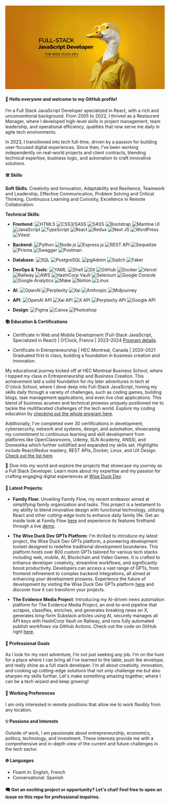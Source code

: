 ![Bannière](https://github.com/yannick-leguennec/yannick-leguennec/blob/main/wise_duck_dev_portfolio_version_2_main_picture_Facebook.webp)


#### 👋 Hello everyone and welcome to my GitHub profile!

I’m a Full Stack JavaScript Developer specialized in React, with a rich and unconventional background. From 2005 to 2022, I thrived as a Restaurant Manager, where I developed high-level skills in project management, team leadership, and operational efficiency, qualities that now serve me daily in agile tech environments.

In 2023, I transitioned into tech full-time, driven by a passion for building user-focused digital experiences. Since then, I’ve been working independently on real-world projects and client contracts, blending technical expertise, business logic, and automation to craft innovative solutions.



#### 🛠 Skills


 **Soft Skills**: Creativity and Innovation, Adaptability and Resilience, Teamwork and Leadership, Effective Communication, Problem Solving and Critical Thinking, Continuous Learning and Curiosity, Excellence in Remote Collaboration.
 
 
 **Technical Skills**:

- **Frontend**: ![HTML5](https://img.shields.io/badge/-HTML5-black?style=flat-square&logo=html5) ![CSS3/SASS](https://img.shields.io/badge/-CSS3-black?style=flat-square&logo=css) ![SASS](https://img.shields.io/badge/-SASS-black?style=flat-square&logo=sass&logoColor=white) ![Bootstrap](https://img.shields.io/badge/-Bootstrap-black?style=flat-square&logo=bootstrap&logoColor=white) ![Mantine UI](https://img.shields.io/badge/-MantineUI-black?style=flat-square&logo=mantineui&logoColor=white) ![JavaScript](https://img.shields.io/badge/-JavaScript-black?style=flat-square&logo=javascript) ![TypeScript](https://img.shields.io/badge/-TypeScript-black?style=flat-square&logo=typescript) ![React](https://img.shields.io/badge/-React-black?style=flat-square&logo=react) ![Redux](https://img.shields.io/badge/-Redux-black?style=flat-square&logo=redux) ![Next JS](https://img.shields.io/badge/-Next.js-black?style=flat-square&logo=next.js&logoColor=white) ![WordPress](https://img.shields.io/badge/WordPress-black?style=flat-square&logo=wordpress&logoColor=white) ![Vitest](https://img.shields.io/badge/-Vitest-black?style=flat-square&logo=vitest)
  
- **Backend**: ![Python](https://img.shields.io/badge/-Python-black?style=flat-square&logo=python&logoColor=blue) ![Node.js](https://img.shields.io/badge/-Node.js-black?style=flat-square&logo=node.js) ![Express.js](https://img.shields.io/badge/-Express.js-black?style=flat-square&logo=express) ![REST API](https://img.shields.io/badge/-REST_API-black?style=flat-square&logo=rest) ![Sequelize](https://img.shields.io/badge/-Sequelize-black?style=flat-square&logo=sequelize) ![Prisma](https://img.shields.io/badge/-Prisma-black?style=flat-square&logo=prisma) ![Swagger](https://img.shields.io/badge/-Swagger-black?style=flat-square&logo=swagger) ![Postman](https://img.shields.io/badge/-Postman-black?style=flat-square&logo=postman)
  
- **Database**: ![SQL](https://img.shields.io/badge/-SQL-black?style=flat-square&logo=mysql)  ![PostgreSQL](https://img.shields.io/badge/-PostgreSQL-black?style=flat-square&logo=postgresql) ![pgAdmin](https://img.shields.io/badge/-pgAdmin-black?style=flat-square&logo=pgadmin) ![Sqitch](https://img.shields.io/badge/-Sqitch-black?style=flat-square&logo=sqitch) ![Faker](https://img.shields.io/badge/-Faker-black?style=flat-square&logo=faker)
  
- **DevOps & Tools**: ![YAML](https://img.shields.io/badge/-YAML-black?style=flat-square&logo=yaml&logoColor=red) ![Shell](https://img.shields.io/badge/-Shell-black?style=flat-square&logo=gnubash&logoColor=bleu) ![Git](https://img.shields.io/badge/-Git-black?style=flat-square&logo=git) ![GitHub](https://img.shields.io/badge/-GitHub-black?style=flat-square&logo=github) ![Docker](https://img.shields.io/badge/-Docker-black?style=flat-square&logo=docker&logoColor=blue) ![Vercel](https://img.shields.io/badge/-Vercel-black?style=flat-square&logo=vercel) ![Railway](https://img.shields.io/badge/-Railway-black?style=flat-square&logo=railway) ![AWS](https://img.shields.io/badge/-AWS-black?style=flat-square&logo=aws) ![HashiCorp Vault](https://img.shields.io/badge/-HashiCorp-black?style=flat-square&logo=hashicorp) ![Selenium](https://img.shields.io/badge/-Selenium-black?style=flat-square&logo=selenium) ![Google Console](https://img.shields.io/badge/-Google_Console-black?style=flat-square&logo=googlecloud) ![Google Analytics](https://img.shields.io/badge/-Google_Analytics-black?style=flat-square&logo=google) ![Make](https://img.shields.io/badge/-Make-black?style=flat-square&logo=make) ![Notion](https://img.shields.io/badge/-Notion-black?style=flat-square&logo=notion) ![Linux](https://img.shields.io/badge/-Linux-black?style=flat-square&logo=linux)
  
- **AI**: ![OpenAI](https://img.shields.io/badge/-OpenAI-black?style=flat-square&logo=openai&logoColor=white) ![Perplexity](https://img.shields.io/badge/-Perplexity-black?style=flat-square&logo=perplexity&logoColor=bleu) ![Xai](https://img.shields.io/badge/-Xai-black?style=flat-square&logo=X&logoColor=white) ![Anthropic](https://img.shields.io/badge/-Anthropic-black?style=flat-square&logo=anthropic) ![Midjourney](https://img.shields.io/badge/-Midjourney-black?style=flat-square&logo=midjourney)
  
- **API**: ![OpenAI API](https://img.shields.io/badge/-OpenAI_API-black?style=flat-square&logo=openai) ![Xai API](https://img.shields.io/badge/-Xai_API-black?style=flat-square&logo=x) ![X API](https://img.shields.io/badge/-X_API-black?style=flat-square&logo=x) ![Perplexity API](https://img.shields.io/badge/-Perplexity_API-black?style=flat-square&logo=perplexity) ![Google API](https://img.shields.io/badge/-Google_API-black?style=flat-square&logo=googlecloud)
  
- **Design**: ![Figma](https://img.shields.io/badge/-Figma-black?style=flat-square&logo=figma) ![Canva](https://img.shields.io/badge/-Canva-black?style=flat-square&logo=canva) ![Photoshop](https://img.shields.io/badge/-Photoshop-black?style=flat-square&logo=adobe)



#### 📚 Education & Certifications

- Certificate in Web and Mobile Development (Full-Stack JavaScript, Specialized in React) | O’Clock, France | 2023–2024
[Program details](https://oclock.io/formations/developpeur-web-fullstack-javascript).

- Certificate in Entrepreneurship | HEC Montreal, Canada | 2020–2021
Graduated first in class, building a foundation in business creation and innovation.

My educational journey kicked off at HEC Montreal Business School, where I topped my class in Entrepreneurship and Business Creation. This achievement laid a solid foundation for my later adventures in tech at O'clock School, where I dove deep into Full-Stack JavaScript, honing my skills daily through a variety of challenges, such as coding games, building blogs, task management applications, and even live chat applications. This blend of business acumen and technical prowess uniquely positioned me to tackle the multifaceted challenges of the tech world. Explore my coding education by [checking out the whole program here](https://oclock.io/formations/developpeur-web-fullstack-javascript).

Additionally, I've completed over 30 certifications in development, cybersecurity, network and systems, design, and automation, showcasing my commitment to continuous learning and skill development from platforms like OpenClassrooms, Udemy, SLN Academy, ANSSI, and Domestika which further solidified and expanded my skills set. Highlights include React/Redux mastery, REST APIs, Docker, Linux, and UX Design. [Check out the list here](https://github.com/yannick-leguennec/yannick-leguennec/blob/main/list_certificates.md).



🌟 Dive into my world and explore the projects that showcase my journey as a Full Stack Developer. Learn more about my expertise and my passion for crafting engaging digital experiences at [Wise Duck Dev](https://wiseduckdev.com).



#### 🎯 Latest Projects:
 - **Family Flow**: Unveiling Family Flow, my recent endeavor aimed at simplifying family organization and tasks. This project is a testament to my ability to blend innovative design with functional technology, utilizing React and other cutting-edge tools to enhance daily family life. Get an inside look at Family Flow [here](https://github.com/family-flow-app/FamilyFlow-FrontEnd) and experience its features firsthand through a live [demo](https://familyflow.up.railway.app/).
   
 - **The Wise Duck Dev GPTs Platform**: I'm thrilled to introduce my latest project, the Wise Duck Dev GPTs platform, a pioneering development toolset designed to redefine traditional development boundaries. This platform hosts over 800 custom GPTs tailored for various tech stacks including web, mobile, AI, Blockchain and Video Games. It is crafted to enhance developer creativity, streamline workflows, and significantly boost productivity. Developers can access a vast range of GPTs, from frontend refinement to complex backend integrations, all aimed at enhancing your development prowess. Experience the future of development by visiting the Wise Duck Dev GPTs platform [here](https://wiseduckdevgpts.com) and discover how it can transform your projects.
   
 - **The Evidence Media Project**: Introducing my AI-driven news automation platform for The Evidence Media Project, an end-to-end pipeline that scrapes, classifies, enriches, and generates breaking news on X, generates long-form Substack articles using AI, securely manages all API keys with HashiCorp Vault on Railway, and runs fully automated publish workflows via GitHub Actions. Check out the code on GitHub right [here](https://github.com/yannick-leguennec/babylon_archives_bot).

#### 🚀 Professional Goals
As I look for my next adventure, I'm not just seeking any job. I'm on the hunt for a place where I can bring all I've learned to the table, push the envelope, and really shine as a full stack developer. I'm all about creativity, innovation, and cooking up cutting-edge solutions that not only challenge me but also sharpen my skills further. Let's make something amazing together, where I can be a tech wizard and keep growing!

#### 💼 Working Preferences
I am only interested in remote positions that allow me to work flexibly from any location.

#### 💡 Passions and Interests
Outside of work, I am passionate about entrepreneurship, economics, politics, technology, and investment. These interests provide me with a comprehensive and in-depth view of the current and future challenges in the tech sector.

#### 🌐 Languages
- Fluent in: English, French
- Conversational: Spanish

#### 🗨️ Got an exciting project or opportunity? Let's chat! Feel free to open an issue on this repo for professional inquiries.


[comment]: <> (🗨️ For professional inquiries, feel free to open an issue on this repository.)
